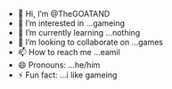 - 👋 Hi, I’m @TheGOATAND
- 👀 I’m interested in ...gameing
- 🌱 I’m currently learning ...nothing
- 💞️ I’m looking to collaborate on ...games
- 📫 How to reach me ...eamil
- 😄 Pronouns: ...he/him
- ⚡ Fun fact: ...i like gameing 

<!---
TheGOATAND/TheGOATAND is a ✨ special ✨ repository because its `README.md` (this file) appears on your GitHub profile.
You can click the Preview link to take a look at your changes.
--->
